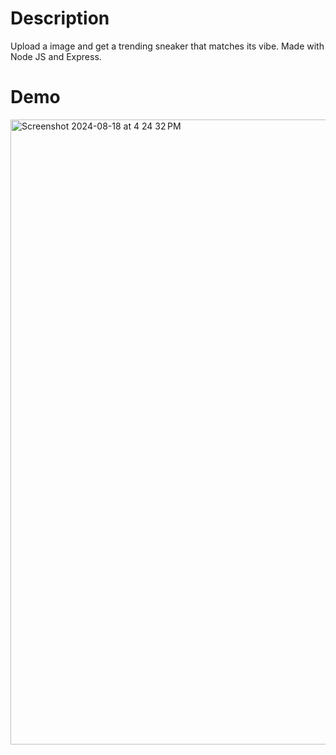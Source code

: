 # Description
Upload a image and get a trending sneaker that matches its vibe. Made with Node JS and Express.  

# Demo 
<img width="1000" alt="Screenshot 2024-08-18 at 4 24 32 PM" src="https://github.com/user-attachments/assets/8f9bd288-e344-4549-a47a-65bf96647f3a">

